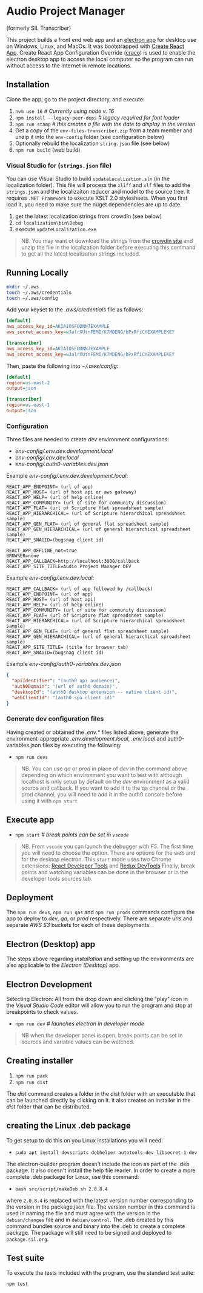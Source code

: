 # Audio Project Manager

(formerly SIL Transcriber)

This project builds a front end web app and an [electron app](https://www.electronjs.org/) for desktop use on Windows, Linux, and MacOs. It was bootstrapped with [Create React App](https://github.com/facebook/create-react-app). Create React App Configuration Override ([craco](https://craco.js.org/)) is used to enable the electron desktop app to access the local computer so the program can run without access to the Internet in remote locations.

## Installation

Clone the app, go to the project directory, and execute:

1. `nvm use 16` _# Currently using node v. 16_
1. `npm install --legacy-peer-deps` _# legacy required for font loader_
1. `npm run stamp` _# this creates a file with the date to display in the version_
1. Get a copy of the `env-files-transcriber.zip` from a team member and unzip it into the `env-config` folder (see configuration below)
1. Optionally rebuild the localization `string.json` file (see below)
1. `npm run build` (web build)

### Visual Studio for (`strings.json` file)

You can use Visual Studio to build `updateLocalization.sln` (in the localization folder). This file will process the `xliff` and `xlf` files to add the `strings.json` and the localizaiton reducer and model to the source tree. It requires `.NET Framework` to execute XSLT 2.0 stylesheets. When you first load it, you need to make sure the nuget dependencies are up to date.

1. get the latest localization strings from crowdin (see below)
2. `cd localization\bin\Debug`
3. execute `updateLocalization.exe`

> NB. You may want ot download the strings from the [crowdin site](https://crowdin.com/project/sil-transcriber) and unzip the file in the localization folder before executing this command to get all the latest localization strings included.

## Running Locally

``` bash
mkdir ~/.aws
touch ~/.aws/credentials
touch ~/.aws/config
```

Add your keyset to the _.aws/credentials_ file as follows:

``` ini
[default]
aws_access_key_id=AKIAIOSFODNN7EXAMPLE
aws_secret_access_key=wJalrXUtnFEMI/K7MDENG/bPxRfiCYEXAMPLEKEY

[transcriber]
aws_access_key_id=AKIAIOSFODNN7EXAMPLE
aws_secret_access_key=wJalrXUtnFEMI/K7MDENG/bPxRfiCYEXAMPLEKEY
```

Then, paste the following into _~/.aws/config_:

``` ini
[default]
region=us-east-2
output=json

[transcriber]
region=us-east-1
output=json
```

### Configuration

Three files are needed to create _dev_ environment configurations:

- _env-config/.env.dev.development.local_
- _env-config/.env.dev.local_
- _env-config/.auth0-variables.dev.json_
  
Example _env-config/.env.dev.development.local_:

``` env
REACT_APP_ENDPOINT= (url of app)
REACT_APP_HOST= (url of host api or aws gateway)
REACT_APP_HELP= (url of help online)
REACT_APP_COMMUNITY= (url of site for community discussion)
REACT_APP_FLAT= (url of Scripture flat spreadsheet sample)
REACT_APP_HIERARCHICAL= (url of Scripture hierarchical spreadsheet sample)
REACT_APP_GEN_FLAT= (url of general flat spreadsheet sample)
REACT_APP_GEN_HIERARCHICAL= (url of general hierarchical spreadsheet sample)
REACT_APP_SNAGID=(bugsnag client id)

REACT_APP_OFFLINE_not=true
BROWSER=none
REACT_APP_CALLBACK=http://localhost:3000/callback
REACT_APP_SITE_TITLE=Audio Project Manager DEV
```

Example _env-config/.env.dev.local_:

``` env
REACT_APP_CALLBACK= (url of app followed by /callback)
REACT_APP_ENDPOINT= (url of app)
REACT_APP_HOST= (url of host api)
REACT_APP_HELP= (url of help online)
REACT_APP_COMMUNITY= (url of site for community discussion)
REACT_APP_FLAT= (url of Scripture flat spreadsheet sample)
REACT_APP_HIERARCHICAL= (url of Scripture hierarchical spreadsheet sample)
REACT_APP_GEN_FLAT= (url of general flat spreadsheet sample)
REACT_APP_GEN_HIERARCHICAL= (url of general hierarchical spreadsheet sample)
REACT_APP_SITE_TITLE= (title for browser tab)
REACT_APP_SNAGID=(bugsnag client id)
```

Example _env-config/auth0-variables.dev.json_

``` json
{
  "apiIdentifier": "(auth0 api audience)",
  "auth0Domain": "(url of auth0 domain)",
  "desktopId": "(auth0 desktop extension -- native client id)",
  "webClientId": "(auth0 spa client id)"
}
```

### Generate dev configuration files

Having created or obtained the _.env.\*_ files listed above, generate the environment-appropriate _.env.development.local_, _.env.local_ and auth0-variables.json files by executing the following:

- `npm run devs`

> NB. You can use _qa_ or _prod_ in place of _dev_ in the command above depending on which environment you want to test with although localhost is only setup by default on the _dev_ environment as a valid source and callback. If you want to add it to the qa channel or the prod channel, you will need to add it in the auth0 console before using it with `npm start`

## Execute app

- `npm start` _# break points can be set in `vscode`_

> NB. From `vscode` you can launch the debugger with _F5_. The first time you will need to choose the option. There are options for the web and for the desktop electron. This `start` mode uses two Chrome extensions: [React Developer Tools](https://chrome.google.com/webstore/detail/react-developer-tools/fmkadmapgofadopljbjfkapdkoienihi) and [Redux DevTools](https://chrome.google.com/webstore/detail/redux-devtools/lmhkpmbekcpmknklioeibfkpmmfibljd) Finally, break points and watching variables can be done in the browser or in the developer tools sources tab.

## Deployment

The `npm run devs`, `npm run qas` and `npm run prods` commands configure the app to deploy to _dev_, _qa_, or _prod_ respectively. There are separate urls and separate _AWS S3_ buckets for each of these deployments. .

## Electron (Desktop) app

The steps above regarding _installation_ and setting up the environments are also applicable to the _Electron (Desktop)_ app.

## Electron Development

Selecting Electron: All from the drop down and clicking the "play" icon in the _Visual Studio Code_ editor will allow you to run the program and stop at breakpoints to check values.

- `npm run dev` _# launches electron in developer mode_

>NB when the developer panel is open, break points can be set in sources and variable values can be watched.

## Creating installer

1. `npm run pack`
1. `npm run dist`

The _dist_ command creates a folder in the dist folder with an executable that can be launched directly by clicking on it. it also creates an installer in the _dist_ folder that can be distributed.

## creating the Linux .deb package

To get setup to do this on you Linux installations you will need:

- `sudo apt install devscripts debhelper autotools-dev libsecret-1-dev`

The electron-builder program doesn't include the icon as part of the .deb package. It also doesn't install the help file reader. In order to create a more complete .deb package for Linux, use this command:

- `bash src/script/makeDeb.sh 2.0.8.4`

where `2.0.8.4` is replaced with the latest version number corresponding to the version in the package.json file. The version number in this command is used in naming the file and must agree with the version in the `debian/changes` file and in `debian/control`. The .deb created by this command bundles source and binary into the .deb to create a complete package. The package will still need to be signed and deployed to `package.sil.org`.

## Test suite

To execute the tests included with the program, use the standard test suite:

``` bash
npm test
```
